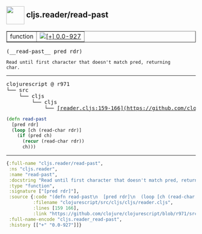 ## <img width="48px" valign="middle" src="http://i.imgur.com/Hi20huC.png"> cljs.reader/read-past

 <table border="1">
<tr>
<td>function</td>
<td><a href="https://github.com/cljsinfo/api-refs/tree/0.0-927"><img valign="middle" alt="[+] 0.0-927" src="https://img.shields.io/badge/+-0.0--927-lightgrey.svg"></a> </td>
</tr>
</table>

 <samp>
(__read-past__ pred rdr)<br>
</samp>

```
Read until first character that doesn't match pred, returning
char.
```

---

 <pre>
clojurescript @ r971
└── src
    └── cljs
        └── cljs
            └── <ins>[reader.cljs:159-166](https://github.com/clojure/clojurescript/blob/r971/src/cljs/cljs/reader.cljs#L159-L166)</ins>
</pre>

```clj
(defn read-past
  [pred rdr]
  (loop [ch (read-char rdr)]
    (if (pred ch)
      (recur (read-char rdr))
      ch)))
```


---

```clj
{:full-name "cljs.reader/read-past",
 :ns "cljs.reader",
 :name "read-past",
 :docstring "Read until first character that doesn't match pred, returning\nchar.",
 :type "function",
 :signature ["[pred rdr]"],
 :source {:code "(defn read-past\n  [pred rdr]\n  (loop [ch (read-char rdr)]\n    (if (pred ch)\n      (recur (read-char rdr))\n      ch)))",
          :filename "clojurescript/src/cljs/cljs/reader.cljs",
          :lines [159 166],
          :link "https://github.com/clojure/clojurescript/blob/r971/src/cljs/cljs/reader.cljs#L159-L166"},
 :full-name-encode "cljs.reader_read-past",
 :history [["+" "0.0-927"]]}

```
